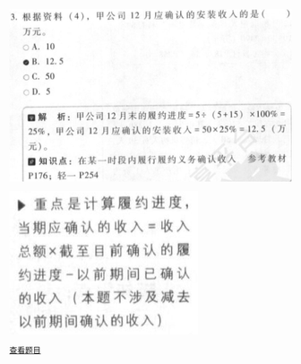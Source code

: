 ![](c7903ca9b2a45cb93f16af39fc186930.png)

![](6840150617392b5f00b6df35aa3b6e6a.png)

[查看题目](../考前模拟测试题（1）.md#4488-不定项)

